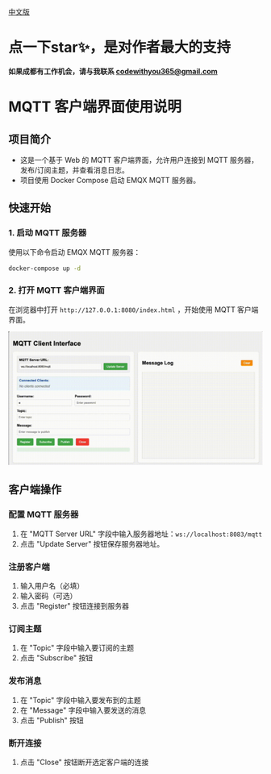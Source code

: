 [中文版](README.md)

# 点一下star✨，是对作者最大的支持

**如果成都有工作机会，请与我联系 codewithyou365@gmail.com**

# MQTT 客户端界面使用说明

## 项目简介

- 这是一个基于 Web 的 MQTT 客户端界面，允许用户连接到 MQTT 服务器，发布/订阅主题，并查看消息日志。
- 项目使用 Docker Compose 启动 EMQX MQTT 服务器。

## 快速开始

### 1. 启动 MQTT 服务器

使用以下命令启动 EMQX MQTT 服务器：

```bash
docker-compose up -d
```

### 2. 打开 MQTT 客户端界面

在浏览器中打开 `http://127.0.0.1:8080/index.html` ，开始使用 MQTT 客户端界面。

![演示](https://raw.githubusercontent.com/codewithyou365/emqx-client-html/refs/heads/main/demonstration.gif)

## 客户端操作

### 配置 MQTT 服务器

1. 在 "MQTT Server URL" 字段中输入服务器地址：`ws://localhost:8083/mqtt`
2. 点击 "Update Server" 按钮保存服务器地址。

### 注册客户端

1. 输入用户名（必填）
2. 输入密码（可选）
3. 点击 "Register" 按钮连接到服务器

### 订阅主题

1. 在 "Topic" 字段中输入要订阅的主题
2. 点击 "Subscribe" 按钮

### 发布消息

1. 在 "Topic" 字段中输入要发布到的主题
2. 在 "Message" 字段中输入要发送的消息
3. 点击 "Publish" 按钮

### 断开连接

1. 点击 "Close" 按钮断开选定客户端的连接